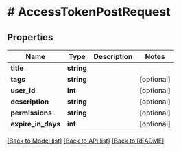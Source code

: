 # # AccessTokenPostRequest

## Properties

Name | Type | Description | Notes
------------ | ------------- | ------------- | -------------
**title** | **string** |  |
**tags** | **string** |  | [optional]
**user_id** | **int** |  | [optional]
**description** | **string** |  | [optional]
**permissions** | **string** |  | [optional]
**expire_in_days** | **int** |  | [optional]

[[Back to Model list]](../../README.md#models) [[Back to API list]](../../README.md#endpoints) [[Back to README]](../../README.md)
